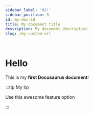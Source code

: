 ```yaml
---
sidebar_label: 'Hi!'
sidebar_position: 3
id: my-doc-id
title: My document title
description: My document description
slug: /my-custom-url

---
```


# Hello

This is my **first Docusaurus document**!

:::tip My tip

Use this awesome feature option

:::
